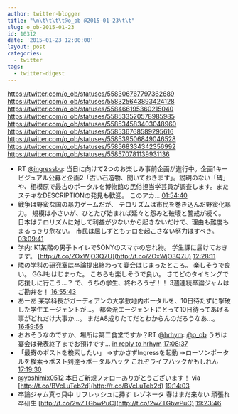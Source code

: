 ```yaml
---
author: twitter-blogger
title: "\n\t\t\t\t@o_ob @2015-01-23\t\t"
slug: o_ob-2015-01-23
id: 10312
date: '2015-01-23 12:00:00'
layout: post
categories:
  - twitter
tags:
  - twitter-digest
---
```


https://twitter.com/o_ob/statuses/558306767797362689 https://twitter.com/o_ob/statuses/558325643893424128 https://twitter.com/o_ob/statuses/558466195360215040 https://twitter.com/o_ob/statuses/558533520578985985 https://twitter.com/o_ob/statuses/558534583403048960 https://twitter.com/o_ob/statuses/558536768589295616 https://twitter.com/o_ob/statuses/558539506849046528 https://twitter.com/o_ob/statuses/558568334342356992 https://twitter.com/o_ob/statuses/558570781139931136  

*   RT [@ingressbu](https://twitter.com/ingressbu): 当日に向けて2つのお楽しみ事前企画が進行中。企画1キービジュアル公募と企画2「古い石造物、聞いておきます」。説明のない「碑」や、相模原で最古のポータルを博物館の民俗担当学芸員が調査します。またステキなDESCRIPTIONの発見も歓迎。 このアカ… [01:54:40](https://twitter.com/o_ob/statuses/558306767797362689)
*   戦争は野蛮な国の暴力ゲームだが、 テロリズムは市民を巻き込んだ野蛮化暴力。 規模は小さいが、ひとたび始まれば延々と怨みと破壊と警戒が続く。 日本はテロリズムに対して利益が少ないから起きないだけで、理由も難度もまるっきり危ない。 市民は屈しずともテロを起こさない努力はすべき。 [03:09:41](https://twitter.com/o_ob/statuses/558325643893424128)
*   学内: K1某階の男子トイレでSONYのスマホの忘れ物。 学生課に届けておきます。 [http://t.co/ZOxWjO3Q7U](http://t.co/ZOxWjO3Q7U) [12:28:11](https://twitter.com/o_ob/statuses/558466195360215040)
*   隣の学科の研究室は卒論提出終わって宴会はじまったところ。 楽しそうで良い。 GGJもはじまった。 こちらも楽しそうで良い。 さてどのタイミングで応援しに行こう...？ で、うちの学生、終わろうぜ！！ 3週連続卒論ジャムはご勘弁を！ [16:55:43](https://twitter.com/o_ob/statuses/558533520578985985)
*   あーあ 某学科長がガーディアンの大学敷地内ポータルを、10日待たずに撃破した学生エージェントが...。 都会派エージェントにとって10日待ってあげる事がどれだけ大事か...。 まだA8成りたてだとわからんのだろうなあ...。 [16:59:56](https://twitter.com/o_ob/statuses/558534583403048960)
*   おおそうなのですか、場所は第二食堂ですか？RT [@hrhym](https://twitter.com/hrhym): [@o_ob](https://twitter.com/o_ob) うちは宴会は発表終了までお預けです… [in reply to hrhym](https://twitter.com/hrhym/statuses/558536464368037889) [17:08:37](https://twitter.com/o_ob/statuses/558536768589295616)
*   「最寄のポストを検索したい」 →すかさずIngressを起動 →ローソンポータルを検索→ポスト到達→ポータルハック これぞライフハックかもしれん [17:19:30](https://twitter.com/o_ob/statuses/558539506849046528)
*   [@yoshimix0512](https://twitter.com/yoshimix0512) 本日ご新規フォローありがとうございます！ via [http://t.co/BVcLuTeb2d](http://t.co/BVcLuTeb2d) [19:14:03](https://twitter.com/o_ob/statuses/558568334342356992)
*   卒論ジャム真っ只中 リフレッシュに挿す レゾネータ 春はまだ来ない 頑張れ卒研生 [http://t.co/2wZTGbwPuC](http://t.co/2wZTGbwPuC) [19:23:46](https://twitter.com/o_ob/statuses/558570781139931136)